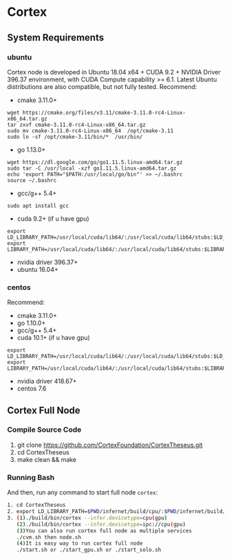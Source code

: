 # Cortex

## System Requirements
### ubuntu
Cortex node is developed in Ubuntu 18.04 x64 + CUDA 9.2 + NVIDIA Driver 396.37 environment, with CUDA Compute capability >= 6.1. Latest Ubuntu distributions are also compatible, but not fully tested.
Recommend:
- cmake 3.11.0+
 ```
wget https://cmake.org/files/v3.11/cmake-3.11.0-rc4-Linux-x86_64.tar.gz
tar zxvf cmake-3.11.0-rc4-Linux-x86_64.tar.gz
sudo mv cmake-3.11.0-rc4-Linux-x86_64  /opt/cmake-3.11
sudo ln -sf /opt/cmake-3.11/bin/*  /usr/bin/
 ```
- go 1.13.0+
```
wget https://dl.google.com/go/go1.11.5.linux-amd64.tar.gz
sudo tar -C /usr/local -xzf go1.11.5.linux-amd64.tar.gz
echo 'export PATH="$PATH:/usr/local/go/bin"' >> ~/.bashrc
source ~/.bashrc
```
- gcc/g++ 5.4+
```
sudo apt install gcc
```
- cuda 9.2+ (if u have gpu)
```
export LD_LIBRARY_PATH=/usr/local/cuda/lib64/:/usr/local/cuda/lib64/stubs:$LD_LIBRARY_PATH
export LIBRARY_PATH=/usr/local/cuda/lib64/:/usr/local/cuda/lib64/stubs:$LIBRARY_PATH
```
- nvidia driver 396.37+
- ubuntu 16.04+
### centos
Recommend:
- cmake 3.11.0+
- go 1.10.0+
- gcc/g++ 5.4+
- cuda 10.1+ (if u have gpu)
```
export LD_LIBRARY_PATH=/usr/local/cuda/lib64/:/usr/local/cuda/lib64/stubs:$LD_LIBRARY_PATH
export LIBRARY_PATH=/usr/local/cuda/lib64/:/usr/local/cuda/lib64/stubs:$LIBRARY_PATH
```
- nvidia driver 418.67+
- centos 7.6

## Cortex Full Node

### Compile Source Code
1. git clone https://github.com/CortexFoundation/CortexTheseus.git
2. cd CortexTheseus
3. make clean && make

### Running Bash

And then, run any command to start full node `cortex`:

```Bash
1. cd CortexTheseus
2. export LD_LIBRARY_PATH=$PWD/infernet/build/cpu/:$PWD/infernet/build/gpu:$LD_LIBRARY_PATH
3. (1)./build/bin/cortex --infer.devicetype=cpu(gpu)
   (2)./build/bin/cortex --infer.devicetype=ipc://cpu(gpu)
   (3)You can also run cortex full node as multiple services
   ./cvm.sh then node.sh
   (4)It is easy way to run cortex full node
   ./start.sh or ./start_gpu.sh or ./start_solo.sh
```
